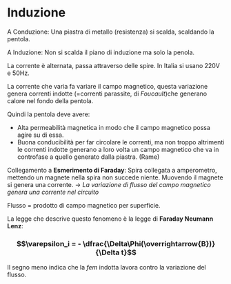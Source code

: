 # Induzione
A Conduzione: Una piastra di metallo (resistenza) si scalda, scaldando la pentola. 

A Induzione: Non si scalda il piano di induzione ma solo la penola. 

La corrente è alternata, passa attraverso delle spire. In Italia si usano 220V e 50Hz. 

La corrente che varia fa variare il campo magnetico, questa variazione genera correnti indotte (=correnti parassite, di *Foucault*)che generano calore nel fondo della pentola. 

Quindi la pentola deve avere: 
- Alta permeabilità magnetica in modo che il campo magnetico possa agire su di essa. 
- Buona conducibilità per far circolare le correnti, ma non troppo altrimenti le correnti indotte generano a loro volta un campo magnetico che va in controfase a quello generato dalla piastra. (Rame)

Collegamento a **Esmerimento di Faraday**:
Spira collegata a amperometro, mettendo un magnete nella spira non succede niente. Muovendo il magnete si genera una corrente. -> *La variazione di flusso del campo magnetico genera una corrente nel circuito*

Flusso = prodotto di campo magnetico per superficie.

La legge che descrive questo fenomeno è la legge di **Faraday Neumann Lenz**:

### $$\varepsilon_i = - \dfrac{\Delta\Phi(\overrightarrow{B})}{\Delta t}$$

Il segno meno indica che la $fem$ indotta lavora contro la variazione del flusso. 